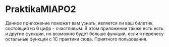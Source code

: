 # PraktikaMIAPO2
Данное приложение поможет вам узнать, является ли ваш билетик, состоящий из 6 цифр - счастливым. В этом приложении также есть есть и другие функции, но возможно будет больше функций, если я перенесу остальные функции с 1С практики сюда.
Приятного пользования.
